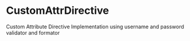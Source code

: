 # CustomAttrDirective
Custom Attribute Directive Implementation using username and password validator and formator 
